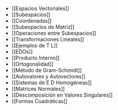 - [[Espacios Vectoriales]]
- [[Subespacios]]
- [[Coordenadas]]
- [[Subespacios de Matriz]]
- [[Operaciones entre Subespacios]]
- [[Transformaciones Lineales]]
- [[Ejemplos de T L]]
- [[EDOs]]
- [[Producto Interno]]
- [[Ortogonalidad]]
- [[Método de Gram-Schmidt]]
- [[Autovalores y Autovectores]]
- [[Sistemas de E D Homogéneas]]
- [[Matrices Normales]]
- [[Descomposición en Valores Singulares]]
- [[Formas Cuadráticas]]
